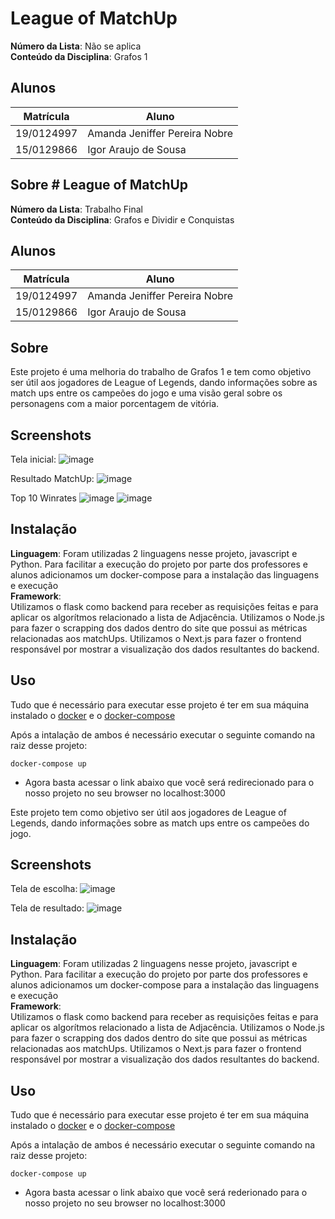 # League of MatchUp

**Número da Lista**: Não se aplica<br>
**Conteúdo da Disciplina**: Grafos 1<br>

## Alunos
|Matrícula | Aluno |
| -- | -- |
| 19/0124997  |  Amanda Jeniffer Pereira Nobre |
| 15/0129866  |  Igor Araujo de Sousa |

## Sobre # League of MatchUp

**Número da Lista**: Trabalho Final<br>
**Conteúdo da Disciplina**: Grafos e Dividir e Conquistas<br>

## Alunos
| Matrícula  | Aluno                         |
| ---------- | ----------------------------- |
| 19/0124997 | Amanda Jeniffer Pereira Nobre |
| 15/0129866 | Igor Araujo de Sousa          |

## Sobre 
Este projeto é uma melhoria do trabalho de Grafos 1 e tem como objetivo ser útil aos jogadores de League of Legends, dando informações sobre as match ups entre os campeões do jogo e uma visão geral sobre os personagens com a maior porcentagem de vitória. 

## Screenshots
Tela inicial:
![image](https://user-images.githubusercontent.com/44625056/190277101-226e0a6d-95c0-4573-836e-c18f8e812bde.png)

Resultado MatchUp:
![image](https://user-images.githubusercontent.com/44625056/190277136-e7a723fa-f8c1-4e84-805c-eff2c67766b2.png)

Top 10 Winrates
![image](https://user-images.githubusercontent.com/44625056/190277178-e09e3892-9281-48a8-8894-68a78636eaf6.png)
![image](https://user-images.githubusercontent.com/44625056/190277217-f72d6320-b1ef-47df-8596-20e01a3bbf25.png)

## Instalação 
**Linguagem**: Foram utilizadas 2 linguagens nesse projeto, javascript e Python. Para facilitar a execução do projeto por parte dos professores e alunos adicionamos um docker-compose para a instalação das linguagens e execução<br>
**Framework**:<br>
Utilizamos o flask como backend para receber as requisições feitas e para aplicar os algorítmos relacionado a lista de Adjacência.
Utilizamos o Node.js para fazer o scrapping dos dados dentro do site que possui as métricas relacionadas aos matchUps.
Utilizamos o Next.js para fazer o frontend responsável por mostrar a visualização dos dados resultantes do backend.

## Uso 
Tudo que é necessário para executar esse projeto é ter em sua máquina instalado o [docker](https://docs.docker.com/engine/install/ubuntu/) e o [docker-compose](https://docs.docker.com/compose/install/)

Após a intalação de ambos é necessário executar o seguinte comando na raiz desse projeto:
```
docker-compose up

```
- Agora basta acessar o link abaixo que você será redirecionado para o nosso projeto no seu browser no localhost:3000


Este projeto tem como objetivo ser útil aos jogadores de League of Legends, dando informações sobre as match ups entre os campeões do jogo. 

## Screenshots
Tela de escolha:
![image](https://user-images.githubusercontent.com/44625056/176065055-9f6fe4f4-f466-417e-8bb9-ac1a23255973.png)

Tela de resultado:
![image](https://user-images.githubusercontent.com/44625056/176064994-106e734f-dc71-4f92-ab09-86f84dd91528.png)

## Instalação 
**Linguagem**: Foram utilizadas 2 linguagens nesse projeto, javascript e Python. Para facilitar a execução do projeto por parte dos professores e alunos adicionamos um docker-compose para a instalação das linguagens e execução<br>
**Framework**:<br>
Utilizamos o flask como backend para receber as requisições feitas e para aplicar os algorítmos relacionado a lista de Adjacência.
Utilizamos o Node.js para fazer o scrapping dos dados dentro do site que possui as métricas relacionadas aos matchUps.
Utilizamos o Next.js para fazer o frontend responsável por mostrar a visualização dos dados resultantes do backend.

## Uso 
Tudo que é necessário para executar esse projeto é ter em sua máquina instalado o [docker](https://docs.docker.com/engine/install/ubuntu/) e o [docker-compose](https://docs.docker.com/compose/install/)

Após a intalação de ambos é necessário executar o seguinte comando na raiz desse projeto:
```
docker-compose up

```
- Agora basta acessar o link abaixo que você será rederionado para o nosso projeto no seu browser no localhost:3000




